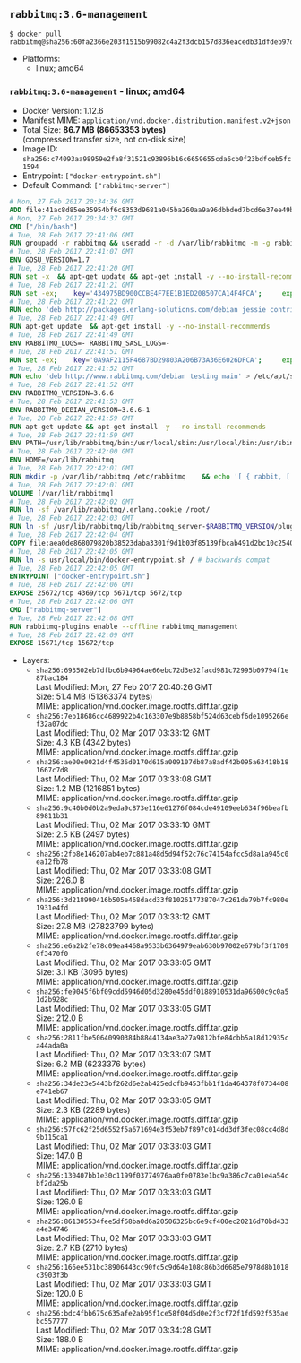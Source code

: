 ## `rabbitmq:3.6-management`

```console
$ docker pull rabbitmq@sha256:60fa2366e203f1515b99082c4a2f3dcb157d836eacedb31dfdeb97d3fd9dd1ee
```

-	Platforms:
	-	linux; amd64

### `rabbitmq:3.6-management` - linux; amd64

-	Docker Version: 1.12.6
-	Manifest MIME: `application/vnd.docker.distribution.manifest.v2+json`
-	Total Size: **86.7 MB (86653353 bytes)**  
	(compressed transfer size, not on-disk size)
-	Image ID: `sha256:c74093aa98959e2fa8f31521c93896b16c6659655cda6cb0f23bdfceb5fc1594`
-	Entrypoint: `["docker-entrypoint.sh"]`
-	Default Command: `["rabbitmq-server"]`

```dockerfile
# Mon, 27 Feb 2017 20:34:36 GMT
ADD file:41ac8d85ee35954bf6c8353d9681a045ba260aa9a96dbbded7bcd6e37ee49bea in / 
# Mon, 27 Feb 2017 20:34:37 GMT
CMD ["/bin/bash"]
# Tue, 28 Feb 2017 22:41:06 GMT
RUN groupadd -r rabbitmq && useradd -r -d /var/lib/rabbitmq -m -g rabbitmq rabbitmq
# Tue, 28 Feb 2017 22:41:07 GMT
ENV GOSU_VERSION=1.7
# Tue, 28 Feb 2017 22:41:20 GMT
RUN set -x 	&& apt-get update && apt-get install -y --no-install-recommends ca-certificates wget && rm -rf /var/lib/apt/lists/* 	&& wget -O /usr/local/bin/gosu "https://github.com/tianon/gosu/releases/download/$GOSU_VERSION/gosu-$(dpkg --print-architecture)" 	&& wget -O /usr/local/bin/gosu.asc "https://github.com/tianon/gosu/releases/download/$GOSU_VERSION/gosu-$(dpkg --print-architecture).asc" 	&& export GNUPGHOME="$(mktemp -d)" 	&& gpg --keyserver ha.pool.sks-keyservers.net --recv-keys B42F6819007F00F88E364FD4036A9C25BF357DD4 	&& gpg --batch --verify /usr/local/bin/gosu.asc /usr/local/bin/gosu 	&& rm -r "$GNUPGHOME" /usr/local/bin/gosu.asc 	&& chmod +x /usr/local/bin/gosu 	&& gosu nobody true 	&& apt-get purge -y --auto-remove ca-certificates wget
# Tue, 28 Feb 2017 22:41:21 GMT
RUN set -ex; 	key='434975BD900CCBE4F7EE1B1ED208507CA14F4FCA'; 	export GNUPGHOME="$(mktemp -d)"; 	gpg --keyserver ha.pool.sks-keyservers.net --recv-keys "$key"; 	gpg --export "$key" > /etc/apt/trusted.gpg.d/erlang-solutions.gpg; 	rm -r "$GNUPGHOME"; 	apt-key list
# Tue, 28 Feb 2017 22:41:22 GMT
RUN echo 'deb http://packages.erlang-solutions.com/debian jessie contrib' > /etc/apt/sources.list.d/erlang.list
# Tue, 28 Feb 2017 22:41:49 GMT
RUN apt-get update 	&& apt-get install -y --no-install-recommends 		erlang-asn1 		erlang-base-hipe 		erlang-crypto 		erlang-eldap 		erlang-inets 		erlang-mnesia 		erlang-nox 		erlang-os-mon 		erlang-public-key 		erlang-ssl 		erlang-xmerl 	&& rm -rf /var/lib/apt/lists/*
# Tue, 28 Feb 2017 22:41:49 GMT
ENV RABBITMQ_LOGS=- RABBITMQ_SASL_LOGS=-
# Tue, 28 Feb 2017 22:41:51 GMT
RUN set -ex; 	key='0A9AF2115F4687BD29803A206B73A36E6026DFCA'; 	export GNUPGHOME="$(mktemp -d)"; 	gpg --keyserver ha.pool.sks-keyservers.net --recv-keys "$key"; 	gpg --export "$key" > /etc/apt/trusted.gpg.d/rabbitmq.gpg; 	rm -r "$GNUPGHOME"; 	apt-key list
# Tue, 28 Feb 2017 22:41:52 GMT
RUN echo 'deb http://www.rabbitmq.com/debian testing main' > /etc/apt/sources.list.d/rabbitmq.list
# Tue, 28 Feb 2017 22:41:52 GMT
ENV RABBITMQ_VERSION=3.6.6
# Tue, 28 Feb 2017 22:41:53 GMT
ENV RABBITMQ_DEBIAN_VERSION=3.6.6-1
# Tue, 28 Feb 2017 22:41:59 GMT
RUN apt-get update && apt-get install -y --no-install-recommends 		rabbitmq-server=$RABBITMQ_DEBIAN_VERSION 	&& rm -rf /var/lib/apt/lists/*
# Tue, 28 Feb 2017 22:41:59 GMT
ENV PATH=/usr/lib/rabbitmq/bin:/usr/local/sbin:/usr/local/bin:/usr/sbin:/usr/bin:/sbin:/bin
# Tue, 28 Feb 2017 22:42:00 GMT
ENV HOME=/var/lib/rabbitmq
# Tue, 28 Feb 2017 22:42:01 GMT
RUN mkdir -p /var/lib/rabbitmq /etc/rabbitmq 	&& echo '[ { rabbit, [ { loopback_users, [ ] } ] } ].' > /etc/rabbitmq/rabbitmq.config 	&& chown -R rabbitmq:rabbitmq /var/lib/rabbitmq /etc/rabbitmq 	&& chmod -R 777 /var/lib/rabbitmq /etc/rabbitmq
# Tue, 28 Feb 2017 22:42:01 GMT
VOLUME [/var/lib/rabbitmq]
# Tue, 28 Feb 2017 22:42:02 GMT
RUN ln -sf /var/lib/rabbitmq/.erlang.cookie /root/
# Tue, 28 Feb 2017 22:42:03 GMT
RUN ln -sf /usr/lib/rabbitmq/lib/rabbitmq_server-$RABBITMQ_VERSION/plugins /plugins
# Tue, 28 Feb 2017 22:42:04 GMT
COPY file:aea0de868079820b38523daba3301f9d1b03f85139fbcab491d2bc10c2540046 in /usr/local/bin/ 
# Tue, 28 Feb 2017 22:42:05 GMT
RUN ln -s usr/local/bin/docker-entrypoint.sh / # backwards compat
# Tue, 28 Feb 2017 22:42:05 GMT
ENTRYPOINT ["docker-entrypoint.sh"]
# Tue, 28 Feb 2017 22:42:06 GMT
EXPOSE 25672/tcp 4369/tcp 5671/tcp 5672/tcp
# Tue, 28 Feb 2017 22:42:06 GMT
CMD ["rabbitmq-server"]
# Tue, 28 Feb 2017 22:42:08 GMT
RUN rabbitmq-plugins enable --offline rabbitmq_management
# Tue, 28 Feb 2017 22:42:09 GMT
EXPOSE 15671/tcp 15672/tcp
```

-	Layers:
	-	`sha256:693502eb7dfbc6b94964ae66ebc72d3e32facd981c72995b09794f1e87bac184`  
		Last Modified: Mon, 27 Feb 2017 20:40:26 GMT  
		Size: 51.4 MB (51363374 bytes)  
		MIME: application/vnd.docker.image.rootfs.diff.tar.gzip
	-	`sha256:7eb18686cc4689922b4c163307e9b8858bf524d63cebf6de1095266ef32a07dc`  
		Last Modified: Thu, 02 Mar 2017 03:33:12 GMT  
		Size: 4.3 KB (4342 bytes)  
		MIME: application/vnd.docker.image.rootfs.diff.tar.gzip
	-	`sha256:ae00e0021d4f4536d0170d615a009107db87a8adf42b095a63418b181667c7d8`  
		Last Modified: Thu, 02 Mar 2017 03:33:08 GMT  
		Size: 1.2 MB (1216851 bytes)  
		MIME: application/vnd.docker.image.rootfs.diff.tar.gzip
	-	`sha256:9c40b0d0b2a9eda9c873e116e61276f084cde49109eeb634f96beafb89811b31`  
		Last Modified: Thu, 02 Mar 2017 03:33:10 GMT  
		Size: 2.5 KB (2497 bytes)  
		MIME: application/vnd.docker.image.rootfs.diff.tar.gzip
	-	`sha256:2fb8e146207ab4eb7c881a48d5d94f52c76c74154afcc5d8a1a945c0ea12fb78`  
		Last Modified: Thu, 02 Mar 2017 03:33:08 GMT  
		Size: 226.0 B  
		MIME: application/vnd.docker.image.rootfs.diff.tar.gzip
	-	`sha256:3d218990416b505e468dacd33f81026177387047c261de79b7fc980e1931e4fd`  
		Last Modified: Thu, 02 Mar 2017 03:33:12 GMT  
		Size: 27.8 MB (27823799 bytes)  
		MIME: application/vnd.docker.image.rootfs.diff.tar.gzip
	-	`sha256:e6a2b2fe78c09ea4468a9533b6364979eab630b97002e679bf3f17090f3470f0`  
		Last Modified: Thu, 02 Mar 2017 03:33:05 GMT  
		Size: 3.1 KB (3096 bytes)  
		MIME: application/vnd.docker.image.rootfs.diff.tar.gzip
	-	`sha256:fe9045f6bf09cdd5946d05d3280e45ddf0188910531da96500c9c0a51d2b928c`  
		Last Modified: Thu, 02 Mar 2017 03:33:05 GMT  
		Size: 212.0 B  
		MIME: application/vnd.docker.image.rootfs.diff.tar.gzip
	-	`sha256:2811fbe50640990384b8844134ae3a27a9812bfe84cbb5a18d12935ca44ada0a`  
		Last Modified: Thu, 02 Mar 2017 03:33:07 GMT  
		Size: 6.2 MB (6233376 bytes)  
		MIME: application/vnd.docker.image.rootfs.diff.tar.gzip
	-	`sha256:34de23e5443bf262d6e2ab425edcfb9453fbb1f1da464378f0734408e741eb67`  
		Last Modified: Thu, 02 Mar 2017 03:33:05 GMT  
		Size: 2.3 KB (2289 bytes)  
		MIME: application/vnd.docker.image.rootfs.diff.tar.gzip
	-	`sha256:57fc62f25d6552f5a671694e3f53eb7f897c014dd3df3fec08cc4d8d9b115ca1`  
		Last Modified: Thu, 02 Mar 2017 03:33:03 GMT  
		Size: 147.0 B  
		MIME: application/vnd.docker.image.rootfs.diff.tar.gzip
	-	`sha256:130407bb1e30c1199f03774976aa0fe0783e1bc9a386c7ca01e4a54cbf2da25b`  
		Last Modified: Thu, 02 Mar 2017 03:33:03 GMT  
		Size: 126.0 B  
		MIME: application/vnd.docker.image.rootfs.diff.tar.gzip
	-	`sha256:861305534fee5df68ba0d6a20506325bc6e9cf400ec20216d70bd433a4e34746`  
		Last Modified: Thu, 02 Mar 2017 03:33:03 GMT  
		Size: 2.7 KB (2710 bytes)  
		MIME: application/vnd.docker.image.rootfs.diff.tar.gzip
	-	`sha256:166ee531bc38906443cc90fc5c9d64e108c86b3d6685e7978d8b1018c3903f3b`  
		Last Modified: Thu, 02 Mar 2017 03:33:03 GMT  
		Size: 120.0 B  
		MIME: application/vnd.docker.image.rootfs.diff.tar.gzip
	-	`sha256:bdc4fbb675c635afe2ab95f1ce58f04d5d0e2f3cf72f1fd592f535aebc557777`  
		Last Modified: Thu, 02 Mar 2017 03:34:28 GMT  
		Size: 188.0 B  
		MIME: application/vnd.docker.image.rootfs.diff.tar.gzip
